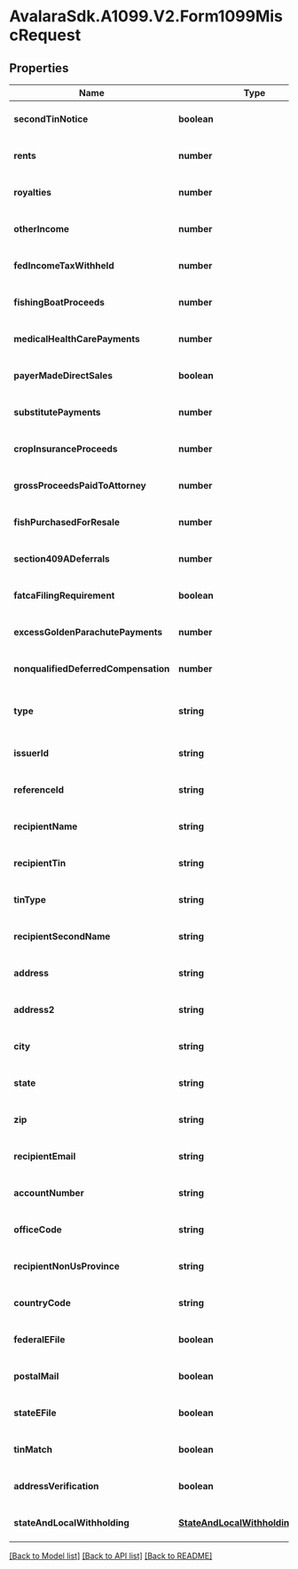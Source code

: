 # AvalaraSdk.A1099.V2.Form1099MiscRequest

## Properties

Name | Type | Description | Notes
------------ | ------------- | ------------- | -------------
**secondTinNotice** | **boolean** |  | [optional] [default to undefined]
**rents** | **number** |  | [optional] [default to undefined]
**royalties** | **number** |  | [optional] [default to undefined]
**otherIncome** | **number** |  | [optional] [default to undefined]
**fedIncomeTaxWithheld** | **number** |  | [optional] [default to undefined]
**fishingBoatProceeds** | **number** |  | [optional] [default to undefined]
**medicalHealthCarePayments** | **number** |  | [optional] [default to undefined]
**payerMadeDirectSales** | **boolean** |  | [optional] [default to undefined]
**substitutePayments** | **number** |  | [optional] [default to undefined]
**cropInsuranceProceeds** | **number** |  | [optional] [default to undefined]
**grossProceedsPaidToAttorney** | **number** |  | [optional] [default to undefined]
**fishPurchasedForResale** | **number** |  | [optional] [default to undefined]
**section409ADeferrals** | **number** |  | [optional] [default to undefined]
**fatcaFilingRequirement** | **boolean** |  | [optional] [default to undefined]
**excessGoldenParachutePayments** | **number** |  | [optional] [default to undefined]
**nonqualifiedDeferredCompensation** | **number** |  | [optional] [default to undefined]
**type** | **string** |  | [optional] [readonly] [default to undefined]
**issuerId** | **string** |  | [optional] [default to undefined]
**referenceId** | **string** |  | [optional] [default to undefined]
**recipientName** | **string** |  | [optional] [default to undefined]
**recipientTin** | **string** |  | [optional] [default to undefined]
**tinType** | **string** |  | [optional] [default to undefined]
**recipientSecondName** | **string** |  | [optional] [default to undefined]
**address** | **string** |  | [optional] [default to undefined]
**address2** | **string** |  | [optional] [default to undefined]
**city** | **string** |  | [optional] [default to undefined]
**state** | **string** |  | [optional] [default to undefined]
**zip** | **string** |  | [optional] [default to undefined]
**recipientEmail** | **string** |  | [optional] [default to undefined]
**accountNumber** | **string** |  | [optional] [default to undefined]
**officeCode** | **string** |  | [optional] [default to undefined]
**recipientNonUsProvince** | **string** |  | [optional] [default to undefined]
**countryCode** | **string** |  | [optional] [default to undefined]
**federalEFile** | **boolean** |  | [optional] [default to undefined]
**postalMail** | **boolean** |  | [optional] [default to undefined]
**stateEFile** | **boolean** |  | [optional] [default to undefined]
**tinMatch** | **boolean** |  | [optional] [default to undefined]
**addressVerification** | **boolean** |  | [optional] [default to undefined]
**stateAndLocalWithholding** | [**StateAndLocalWithholdingRequest**](StateAndLocalWithholdingRequest.md) |  | [optional] [default to undefined]

[[Back to Model list]](../../../README.md#documentation-for-models) [[Back to API list]](../../../README.md#documentation-for-api-endpoints) [[Back to README]](../../../README.md)

